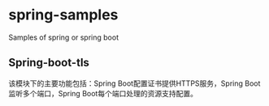 # spring-samples
Samples of spring or spring boot



## Spring-boot-tls

该模块下的主要功能包括：Spring Boot配置证书提供HTTPS服务，Spring Boot监听多个端口，Spring Boot每个端口处理的资源支持配置。
